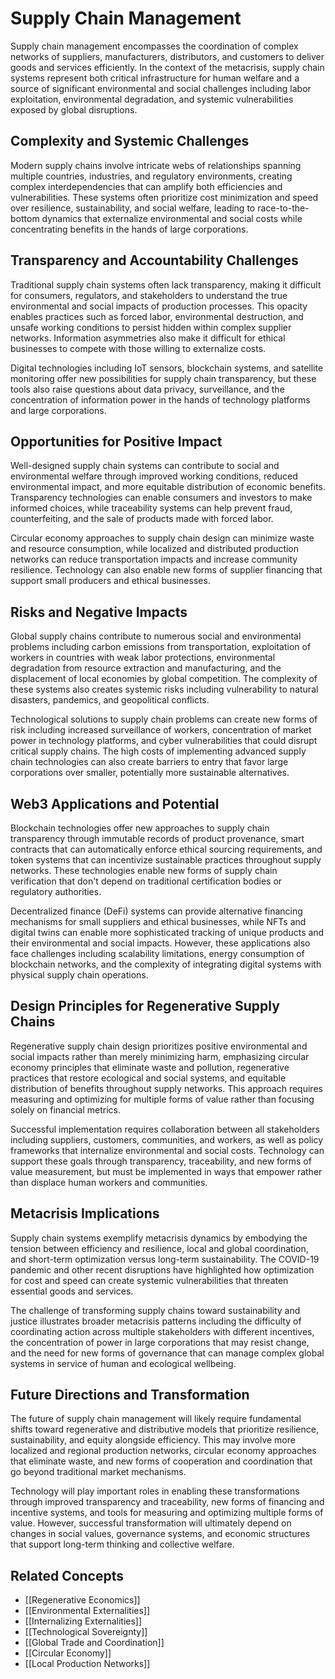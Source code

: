 # Supply Chain Management

Supply chain management encompasses the coordination of complex networks of suppliers, manufacturers, distributors, and customers to deliver goods and services efficiently. In the context of the metacrisis, supply chain systems represent both critical infrastructure for human welfare and a source of significant environmental and social challenges including labor exploitation, environmental degradation, and systemic vulnerabilities exposed by global disruptions.

## Complexity and Systemic Challenges

Modern supply chains involve intricate webs of relationships spanning multiple countries, industries, and regulatory environments, creating complex interdependencies that can amplify both efficiencies and vulnerabilities. These systems often prioritize cost minimization and speed over resilience, sustainability, and social welfare, leading to race-to-the-bottom dynamics that externalize environmental and social costs while concentrating benefits in the hands of large corporations.

## Transparency and Accountability Challenges

Traditional supply chain systems often lack transparency, making it difficult for consumers, regulators, and stakeholders to understand the true environmental and social impacts of production processes. This opacity enables practices such as forced labor, environmental destruction, and unsafe working conditions to persist hidden within complex supplier networks. Information asymmetries also make it difficult for ethical businesses to compete with those willing to externalize costs.

Digital technologies including IoT sensors, blockchain systems, and satellite monitoring offer new possibilities for supply chain transparency, but these tools also raise questions about data privacy, surveillance, and the concentration of information power in the hands of technology platforms and large corporations.

## Opportunities for Positive Impact

Well-designed supply chain systems can contribute to social and environmental welfare through improved working conditions, reduced environmental impact, and more equitable distribution of economic benefits. Transparency technologies can enable consumers and investors to make informed choices, while traceability systems can help prevent fraud, counterfeiting, and the sale of products made with forced labor.

Circular economy approaches to supply chain design can minimize waste and resource consumption, while localized and distributed production networks can reduce transportation impacts and increase community resilience. Technology can also enable new forms of supplier financing that support small producers and ethical businesses.

## Risks and Negative Impacts

Global supply chains contribute to numerous social and environmental problems including carbon emissions from transportation, exploitation of workers in countries with weak labor protections, environmental degradation from resource extraction and manufacturing, and the displacement of local economies by global competition. The complexity of these systems also creates systemic risks including vulnerability to natural disasters, pandemics, and geopolitical conflicts.

Technological solutions to supply chain problems can create new forms of risk including increased surveillance of workers, concentration of market power in technology platforms, and cyber vulnerabilities that could disrupt critical supply chains. The high costs of implementing advanced supply chain technologies can also create barriers to entry that favor large corporations over smaller, potentially more sustainable alternatives.

## Web3 Applications and Potential

Blockchain technologies offer new approaches to supply chain transparency through immutable records of product provenance, smart contracts that can automatically enforce ethical sourcing requirements, and token systems that can incentivize sustainable practices throughout supply networks. These technologies enable new forms of supply chain verification that don't depend on traditional certification bodies or regulatory authorities.

Decentralized finance (DeFi) systems can provide alternative financing mechanisms for small suppliers and ethical businesses, while NFTs and digital twins can enable more sophisticated tracking of unique products and their environmental and social impacts. However, these applications also face challenges including scalability limitations, energy consumption of blockchain networks, and the complexity of integrating digital systems with physical supply chain operations.

## Design Principles for Regenerative Supply Chains

Regenerative supply chain design prioritizes positive environmental and social impacts rather than merely minimizing harm, emphasizing circular economy principles that eliminate waste and pollution, regenerative practices that restore ecological and social systems, and equitable distribution of benefits throughout supply networks. This approach requires measuring and optimizing for multiple forms of value rather than focusing solely on financial metrics.

Successful implementation requires collaboration between all stakeholders including suppliers, customers, communities, and workers, as well as policy frameworks that internalize environmental and social costs. Technology can support these goals through transparency, traceability, and new forms of value measurement, but must be implemented in ways that empower rather than displace human workers and communities.

## Metacrisis Implications

Supply chain systems exemplify metacrisis dynamics by embodying the tension between efficiency and resilience, local and global coordination, and short-term optimization versus long-term sustainability. The COVID-19 pandemic and other recent disruptions have highlighted how optimization for cost and speed can create systemic vulnerabilities that threaten essential goods and services.

The challenge of transforming supply chains toward sustainability and justice illustrates broader metacrisis patterns including the difficulty of coordinating action across multiple stakeholders with different incentives, the concentration of power in large corporations that may resist change, and the need for new forms of governance that can manage complex global systems in service of human and ecological wellbeing.

## Future Directions and Transformation

The future of supply chain management will likely require fundamental shifts toward regenerative and distributive models that prioritize resilience, sustainability, and equity alongside efficiency. This may involve more localized and regional production networks, circular economy approaches that eliminate waste, and new forms of cooperation and coordination that go beyond traditional market mechanisms.

Technology will play important roles in enabling these transformations through improved transparency and traceability, new forms of financing and incentive systems, and tools for measuring and optimizing multiple forms of value. However, successful transformation will ultimately depend on changes in social values, governance systems, and economic structures that support long-term thinking and collective welfare.

## Related Concepts

- [[Regenerative Economics]]
- [[Environmental Externalities]]
- [[Internalizing Externalities]]
- [[Technological Sovereignty]]
- [[Global Trade and Coordination]]
- [[Circular Economy]]
- [[Local Production Networks]]